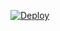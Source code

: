 [![Deploy](https://www.herokucdn.com/deploy/button.svg)](https://dashboard.heroku.com/new?template=https://github.com/mikiadarsh25/MirrorX) 

